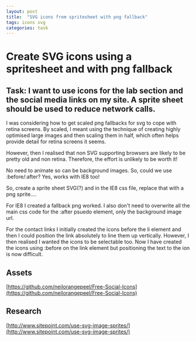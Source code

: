 ```yaml
---
layout: post
title:  "SVG icons from spritesheet with png fallback"
tags: icons svg
categories: task
---
```


# Create SVG icons using a spritesheet and with png fallback

## Task: I want to use icons for the lab section and the social media links on my site. A sprite sheet should be used to reduce network calls.

I was considering how to get scaled png fallbacks for svg to cope with retina screens. By scaled, I meant using the technique of creating highly optimised large images and then scaling them in half, which often helps  provide detail for retina screens it seems.

However, then I realised that non SVG supporting browsers are likely to be pretty old and non retina. Therefore, the effort is unlikely to be worth it!

No need to animate so can be background images. So, could we use :before/:after? Yes, works with IE8 too!

So, create a sprite sheet SVG(?) and in the IE8 css file, replace that with a png sprite....

For IE8 I created a fallback png worked. I also don't need to overwrite all the main css code for the :after psuedo element, only the background image url.

For the contact links I initially created the icons before the li element and then I could position the link absolutely to line them up vertically. However, I then realised I wanted the icons to be selectable too. Now I have created the icons using :before on the link element but positioning the text to the ion is now difficult.

## Assets
[https://github.com/neilorangepeel/Free-Social-Icons](https://github.com/neilorangepeel/Free-Social-Icons)

## Research

[http://www.sitepoint.com/use-svg-image-sprites/](http://www.sitepoint.com/use-svg-image-sprites/)
